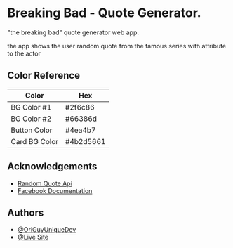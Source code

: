 
#  Breaking Bad - Quote Generator.

"the breaking bad" quote generator web app.

the app shows the user random quote from the famous series with attribute to the actor
## Color Reference

| Color             | Hex                                                                |
| ----------------- | ------------------------------------------------------------------ |
| BG Color #1 |  #2f6c86 |
| BG Color #2 |  #66386d |
| Button Color | #4ea4b7 |
| Card BG Color | #4b2d5661 |


## Acknowledgements

 - [Random Quote Api](https://github.com/shevabam/breaking-bad-quotes)
 - [Facebook Documentation](https://developers.facebook.com/docs/)


## Authors

- [@OriGuyUniqueDev](https://github.com/OriGuyUniqueDev/Quote-Generator)
- [@Live Site](https://ori-guy-breaking-bad.netlify.app/)


